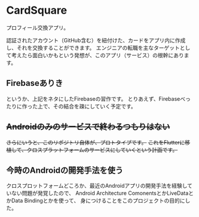 # CardSquare

プロフィール交換アプリ。

認証されたアカウント（GitHub含む）を紐付けた、カードをアプリ内に作成し、それを交換することができます。
エンジニアの転職を主なターゲットとして考えたら面白いかもという発想が、このアプリ（サービス）の根幹にあります。

## Firebaseありき

というか、上記をネタにしたFirebaseの習作です。
とりあえず、Firebaseべったりに作った上で、その結合を疎にしていく予定です。

## ~~Androidのみのサービスで終わるつもりはない~~

~~さらにいうと、このリポジトリ自体が、プロトタイプです。~~
~~これをFlutterに移植して、クロスプラットフォームのサービスにしていくという計画です。~~

## 今時のAndroidの開発手法を使う

クロスプロットフォームどころか、最近のAndroidアプリの開発手法を経験していない問題が発覚したので、
Android Architecture ComonentsとかLiveDataとかData Bindingとかを使って、
身につけることをこのプロジェクトの目的にした。
